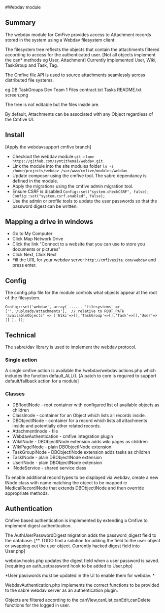 #Webdav module

## Summary
The webdav module for CmFive provides access to Attachment records stored in the system using a Webdav filesystem client.

The filesystem tree reflects the objects that contain the attachments filtered according to access for the authenticated user.
[Not all objects implement the can* methods eg User, Attachment]
Currently implemented User, Wiki, TaskGroup and Task, Tag.

The Cmfive file API is used to source attachments seamlessly across distributed file systems.

eg
DB
	TaskGroups
		Dev Team 1
			Files
				contract.txt
			Tasks
				README.txt
				screen.png
			
The tree is not editable but the files inside are.

By default, Attachments can be associated with any Object regardless of the Cmfive UI.

## Install
[Apply the webdavsupport cmfive branch]

- Checkout the webdav module `git clone https://github.com/syntithenai/webdav.git`
- Link the module into the site modules folder `ln -s /home/projects/webdav /var/www/cmfive/modules/webdav`
- Update composer using the cmfive tool. The sabre dependancy is defined in the  module.
- Apply the migrations using the cmfive admin migration tool.
- Ensure CSRF is disabled 
`Config::set("system.checkCSRF", false);
Config::set("system.csrf.enabled", false);`
- Use the admin or profile tools to update the user passwords so that the password digest can be written.


## Mapping a drive in windows

- Go to My Computer
- Click Map Network Drive
- Click the link "Connect to a website that you can use to store you documents or pictures"
- Click Next, Click Next
- Fill the URL for your webdav server `http://cmfivesite.com/webdav` and press enter.


## Config
The config.php file for the module controls what objects appear at the root of the filesystem.

`Config::set('webdav', array(
	......
	'filesystems' => ['','/uploads/attachments'],  // relative to ROOT_PATH
	'availableObjects' => ['Wiki'=>[],'TaskGroup'=>[],'Task'=>[],'User'=>[] ],
));`



## Technical
The sabre/dav library is used to implement the webdav protocol.

### Single action
A single cmfive action is available the /webdav/webdav.actions.php which includes the function default_ALL().
[A patch to core is required to support default/fallback action for a module]


### Classes

- DBRootINode - root container with configured list of available objects as children
- ClassInode - container for an Object which lists all records inside.
- DBObjectINode - container for a record which lists all attachments inside and potentially other related records.
- AttachmentInode - file
- WebdavAuthentication - cmfive integration plugin
- WikiINode - DBObjectINode extension adds wiki pages as children
- WikiPageINode - plain DBObjectINode extension
- TaskGroupINode - DBObjectINode extension adds tasks as children
- TaskINode - plain DBObjectINode extension
- UserINode - plain DBObjectINode extension
- INodeService - shared service class

To enable additional record types to be displayed via webdav, create a new INode class with name matching the object to be mapped ie MedicalRecordINode that extends DBObjectINode and then override appropriate methods.


## Authentication
Cmfive based authentication is implemented by extending a Cmfive to implement digest authentication.

The AuthUserPasswordDigest migration adds the password_digest field to the database.
[** TODO find a solution for adding the field to the user object or swapping out the user object. Currently hacked digest field into User.php]

webdav.hooks.php updates the digest field when a user password is saved.
[requiring an auth_setpassword hook to be added to User.php]

*User passwords must be updated in the UI to enable them for webdav. *

WebdavAuthentication.php implements the correct functions to be provided to the sabre webdav server as an authentication plugin.

Objects are filtered according to the canView,canList,canEdit,canDelete functions for the logged in user.

